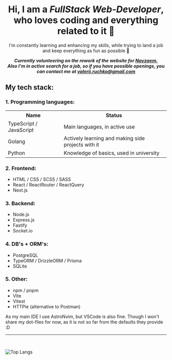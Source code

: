<div align="center">
	<h1> Hi, I am a <em>FullStack Web-Developer</em>, who loves coding and everything related to it 👀 </h1>
		<p>I'm constantly learning and enhancing my skills, while trying to land a job and keep everything as fun as possible 💃</p>

***Currently volunteering on the rework of the website for <a href="https://navzaem.com/">Navzaem. </a>***
<br/>
***Also I'm in active search for a job, so if you have possible openings, you can contact me at <a href="mailto:valerii.ruchko@gmail.com">valerii.ruchko@gmail.com</a>***
</div>

## My tech stack:

### 1. Programming languages:
<table>
		<tr>
			<th>Name</th>
			<th>Status</th>
		</tr>
		<tr>
			<td>TypeScript / JavaScript</td>
			<td>Main languages, in active use</td>
		</tr>
		<tr>
			<td>Golang</td>
			<td>Actively learning and making side projects with it</td>
		</tr>
		<tr>
			<td>Python</td>
			<td>Knowledge of basics, used in university</td>
		</tr>
</table>

### 2. Frontend:
- HTML / CSS / SCSS / SASS
- React / ReactRouter / ReactQuery
- Next.js
	
### 3. Backend:
- Node.js
- Express.js
- Fastify
- Socket.io

### 4. DB's + ORM's:
- PostgreSQL
- TypeORM / DrizzleORM / Prisma
- SQLite

### 5. Other:
- npm / pnpm
- Vite
- Vitest
- HTTPie (alternative to Postman)



As my main IDE I use AstroNvim, but VSCode is also fine.
Though I won't share my dot-files for now, as it is not so far from the defaults they provide :D

<hr/>
<br/>


![Top Langs](https://github-readme-stats.vercel.app/api/top-langs/?username=valeriiruchko&size_weight=0.5&count_weight=0.5&layout=pie)

<!--
**ValeriiRuchko/ValeriiRuchko** is a ✨ _special_ ✨ repository because its `README.md` (this file) appears on your GitHub profile.

Here are some ideas to get you started:

- 🔭 I’m currently working on ...
- 🌱 I’m currently learning ...
- 👯 I’m looking to collaborate on ...
- 🤔 I’m looking for help with ...
- 💬 Ask me about ...
- 📫 How to reach me: ...
- 😄 Pronouns: ...
- ⚡ Fun fact: ...
-->
